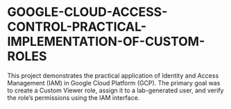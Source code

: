 # GOOGLE-CLOUD-ACCESS-CONTROL-PRACTICAL-IMPLEMENTATION-OF-CUSTOM-ROLES
This project demonstrates the practical application of Identity and Access Management (IAM) in Google Cloud Platform (GCP). The primary goal was to create a Custom Viewer role, assign it to a lab-generated user, and verify the role’s permissions using the IAM interface.
